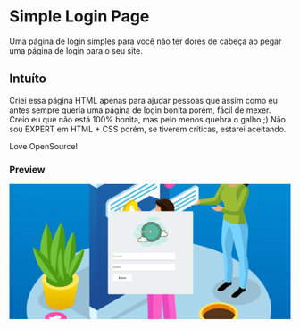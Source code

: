 # Simple Login Page
Uma página de login simples para você não ter dores de cabeça ao pegar uma página de login para o seu site.

## Intuíto
Criei essa página HTML apenas para ajudar pessoas que assim como eu antes sempre queria uma página de login bonita porém, fácil de mexer.
Creio eu que não está 100% bonita, mas pelo menos quebra o galho ;) 
Não sou EXPERT em HTML + CSS porém, se tiverem críticas, estarei aceitando.

Love OpenSource!

### Preview

![](https://raw.githubusercontent.com/realisacnovaes/SPloginpage/master/page.png)
